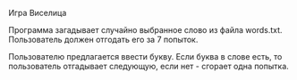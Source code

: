 Игра Виселица

Программа загадывает случайно выбранное слово из файла words.txt. 
Пользователь должен отгодать его за 7 попыток.

Пользователю предлагается ввести букву. Если буква в слове есть, то пользователь отгадывает следующую,
если нет - сгорает одна попытка.
